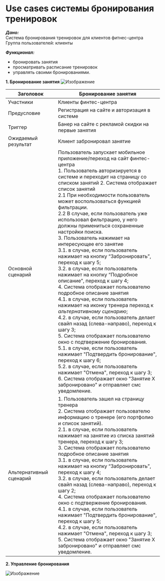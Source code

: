 # Use cases системы бронирования тренировок

***Дано:***<br/>
Система бронирования тренировок для клиентов фитнес-центра <br/>
Группа пользователей: клиенты <br/>

***Функционал:***
- бронировать занятия
- просматривать расписание тренировок
- управлять своими бронированиями. <br/>

**1. Бронирование занятия**
![Изображение](https://github.com/Matyushchenko/SA_portfolio/blob/master/use_case_бронь_занятия.jpg "Бронирование занятия")

|Заголовок|Бронирование занятия|
|-|--------|
|Участники| Клиенты финтес-центра|
|Предусловие| Регистрация на сайте и авторизация в системе|
|Триггер| Банер на сайте с рекламой скидки на первые занятия |
|Ожидаемый результат| Клиент забронировал занятие|
|Основной сценарий| Пользователь запускает мобильное приложение/переход на сайт финтес-центра <br/> 1. Пользователь авторизируется в системе и переходит на страницу со списком занятий 2. Система отображает список занятий<br/>    2.1 При необходимости пользователь может воспользоваться функцией фильтрации.<br/>    2.2 В случае, если пользователь уже использовал фильтрацию, у него должны примениться сохраненные настройки поиска. <br/> 3.  Пользователь нажимает на интересующее его занятие <br/>    3.1.  в случае, если пользователь нажимает на кнопку “Забронировать”, переход к шагу 5; <br/>    3.2.  в случае, если пользователь нажимает на кнопку “Подробное описание”, переход к шагу 4;<br/>4.  Система отображает пользователю подробное описание занятия <br/>    4.1.  в случае, если пользователь нажимает на иконку тренера переход к *альтернативному сценарию*;<br/>    4.2.  в случае, если пользователь делает свайп назад (слева-направо), переход к шагу 3;<br/> 5.  Система отображает пользователю окно с подтвержение бронирования. <br/>     5.1.  в случае, если пользователь нажимает "Подтвердить бронирование", переход к шагу 6;<br/>     5.2.  в случае, если пользователь нажимает "Отмена", переход к шагу 3;<br/>6.  Система отображает окно "Занятие Х забронировано" и отправляет смс уведомление.|
|Альтернативный сценарий| 1. Пользователь зашел на страницу тренера<br/> 2. Система отображает пользователю информацию о тренере (его портфолио и список занятий).<br/>    2.1.  в случае, если пользователь нажимает на занятие из списка занятий тренера, переход к шагу 3;<br/>3. Система отображает пользователю подробное описание занятия<br/> 3.1.  в случае, если пользователь нажимает на кнопку “Забронировать”, переход к шагу 4;<br/> 3.2.  в случае, если пользователь делает свайп назад (слева-направо), переход к шагу 2;<br/>4.  Система отображает пользователю окно с подтвержение бронирования.<br/>4.1.  в случае, если пользователь нажимает "Подтвердить бронирование", переход к шагу 5;<br/>4.2.  в случае, если пользователь нажимает "Отмена", переход к шагу 3;<br/>5.  Система отображает окно "Занятие Х забронировано" и отправляет смс уведомление.|

**2. Управление бронирования**

![Изображение](https://github.com/Matyushchenko/SA_portfolio/blob/master/use_case_управление_бронью.jpg "Управление своими бронированиями")


